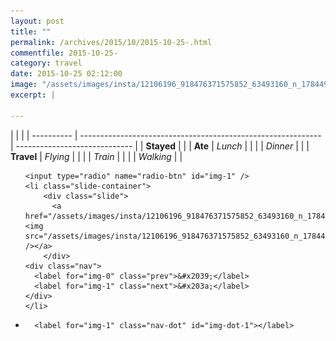 ```yaml
---
layout: post
title: ""
permalink: /archives/2015/10/2015-10-25-.html
commentfile: 2015-10-25-
category: travel
date: 2015-10-25 02:12:00
image: "/assets/images/insta/12106196_918476371575852_63493160_n_17844960538047535.jpg"
excerpt: |
  
---
```


|            |                                                              |
| ---------- | ------------------------------------------------------------ | ----------------------------- |
| **Stayed** |  |
| **Ate**    | _Lunch_                                                      |          |
|            | _Dinner_                                                     |          |
| **Travel** | _Flying_                                                     |          |
|            | _Train_                                                      |          |
|            | _Walking_                                                    |          |





<ul class="slides">

    <input type="radio" name="radio-btn" id="img-1" />
    <li class="slide-container">
        <div class="slide">
          <a href="/assets/images/insta/12106196_918476371575852_63493160_n_17844960538047535.jpg"><img src="/assets/images/insta/12106196_918476371575852_63493160_n_17844960538047535.jpg" /></a>
        </div>
    <div class="nav">
      <label for="img-0" class="prev">&#x2039;</label>
      <label for="img-1" class="next">&#x203a;</label>
    </div>
    </li>
			
<li class="nav-dots">

      <label for="img-1" class="nav-dot" id="img-dot-1"></label>

</li>
</ul>        
             

		